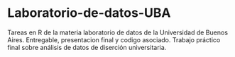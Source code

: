 # Laboratorio-de-datos-UBA
Tareas en R de la materia laboratorio de datos de la Universidad de Buenos Aires.
Entregable, presentacion final y codigo asociado.
Trabajo práctico final sobre análisis de datos de diserción universitaria.
